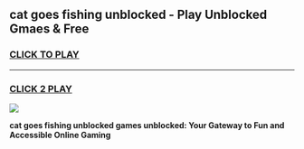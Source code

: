 
## cat goes fishing unblocked - Play Unblocked Gmaes & Free
<h3>
<a href="https://news.freeplayer.one?title=cat_goes_fishing_unblocked&ref=16F">CLICK TO PLAY</a></h3>
<hr>

<h3>
<a href="https://news.freeplayer.one?title=cat_goes_fishing_unblocked&ref=16F">CLICK 2 PLAY</a>
  
</h3>

<a href="https://news.freeplayer.one?title=cat_goes_fishing_unblocked&ref=16F/"><img src="https://clearcache.store/games.png"></a>


**cat goes fishing unblocked games unblocked: Your Gateway to Fun and Accessible Online Gaming**
